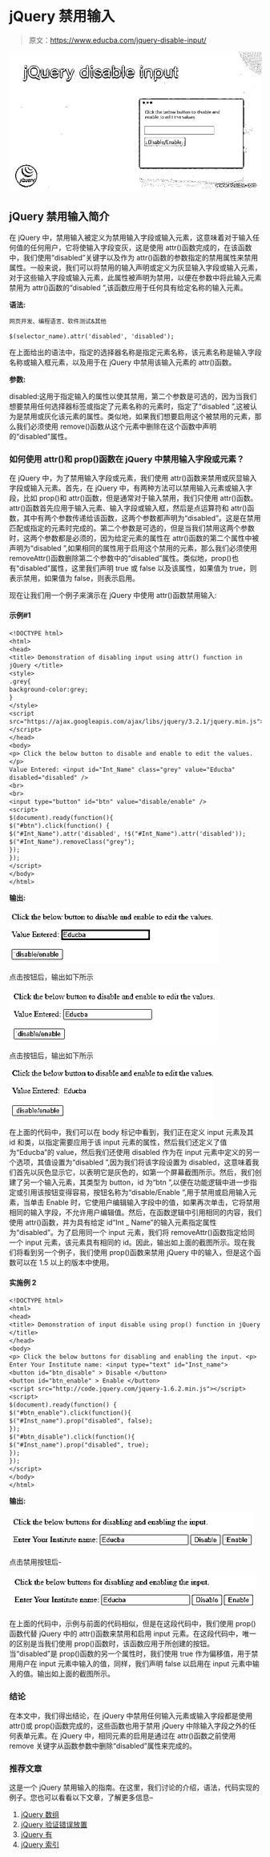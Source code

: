 # jQuery 禁用输入

> 原文：<https://www.educba.com/jquery-disable-input/>

![jQuery disable input](img/62a65b890f81ab77db5c5cbc59c02f41.png)



## jQuery 禁用输入简介

在 jQuery 中，禁用输入被定义为禁用输入字段或输入元素，这意味着对于输入任何值的任何用户，它将使输入字段变灰，这是使用 attr()函数完成的，在该函数中，我们使用“disabled”关键字以及作为 attr()函数的参数指定的禁用属性来禁用属性。一般来说，我们可以将禁用的输入声明或定义为灰显输入字段或输入元素，对于这些输入字段或输入元素，此属性被声明为禁用，以便在参数中将此输入元素禁用为 attr()函数的“disabled ”,该函数应用于任何具有给定名称的输入元素。

**语法:**

<small>网页开发、编程语言、软件测试&其他</small>

```
$(selector_name).attr('disabled', 'disabled');
```

在上面给出的语法中，指定的选择器名称是指定元素名称，该元素名称是输入字段名称或输入框元素，以及用于在 jQuery 中禁用该输入元素的 attr()函数。

**参数:**

disabled:这用于指定输入的属性以使其禁用，第二个参数是可选的，因为当我们想要禁用任何选择器标签或指定了元素名称的元素时，指定了“disabled ”,这被认为是禁用或灰化该元素的属性。类似地，如果我们想要启用这个被禁用的元素，那么我们必须使用 remove()函数从这个元素中删除在这个函数中声明的“disabled”属性。

### 如何使用 attr()和 prop()函数在 jQuery 中禁用输入字段或元素？

在 jQuery 中，为了禁用输入字段或元素，我们使用 attr()函数来禁用或灰显输入字段或输入元素。首先，在 jQuery 中，有两种方法可以禁用输入元素或输入字段，比如 prop()和 attr()函数，但是通常对于输入禁用，我们只使用 attr()函数。attr()函数首先应用于输入元素、输入字段或输入框，然后是点运算符和 attr()函数，其中有两个参数传递给该函数，这两个参数都声明为“disabled”。这是在禁用匹配或指定的元素时完成的。第二个参数是可选的，但是当我们禁用这两个参数时，这两个参数都是必须的，因为给定元素的属性在 attr()函数的第二个属性中被声明为“disabled ”,如果相同的属性用于启用这个禁用的元素，那么我们必须使用 removeAttr()函数删除第二个参数中的“disabled”属性。类似地，prop()也有“disabled”属性，这里我们声明 true 或 false 以及该属性，如果值为 true，则表示禁用，如果值为 false，则表示启用。

现在让我们用一个例子来演示在 jQuery 中使用 attr()函数禁用输入:

#### 示例#1

```
<!DOCTYPE html>
<html>
<head>
<title> Demonstration of disabling input using attr() function in jQuery </title>
<style>
.grey{
background-color:grey;
}
</style>
<script src="https://ajax.googleapis.com/ajax/libs/jquery/3.2.1/jquery.min.js"></script>
</head>
<body>
<p> Click the below button to disable and enable to edit the values. </p>
Value Entered: <input id="Int_Name" class="grey" value="Educba" disabled="disabled" />
<br>
<br>
<input type="button" id="btn" value="disable/enable" />
<script>
$(document).ready(function(){
$("#btn").click(function() {
$("#Int_Name").attr('disabled', !$("#Int_Name").attr('disabled'));
$("#Int_Name").removeClass("grey");
});
});
</script>
</body>
</html>
```

**输出:**

![jQuery disable input 1](img/ceaa2db22f93cda4927242e446aac17e.png)



点击按钮后，输出如下所示

![jQuery disable input 2](img/6ec0fba59a4567ba6a0c38836f8214a7.png)



点击按钮后，输出如下所示

![jQuery disable input 3](img/705ad7dc90fc1144517f94dc9e33db31.png)



在上面的代码中，我们可以在 body 标记中看到，我们正在定义 input 元素及其 id 和类，以指定需要应用于该 input 元素的属性，然后我们还定义了值为“Educba”的 value，然后我们还使用 disabled 作为在 input 元素中定义的另一个选项，其值设置为“disabled ”,因为我们将该字段设置为 disabled，这意味着我们首先以灰色显示它，以表明它是灰色的，如第一个屏幕截图所示。然后，我们创建了另一个输入元素，其类型为 button，id 为“btn ”,以便在功能逻辑中进一步指定或引用该按钮变得容易，按钮名称为“disable/Enable ”,用于禁用或启用输入元素，当单击 Enable 时，它使用户编辑输入字段中的值，如果再次单击，它将禁用相同的输入字段，不允许用户编辑值。然后，在函数逻辑中引用相同的内容，我们使用 attr()函数，并为具有给定 id“Int _ Name”的输入元素指定属性为“disabled”。为了启用同一个 input 元素，我们将 removeAttr()函数指定给同一个 input 元素，该元素具有相同的 id。因此，输出如上面的截图所示。现在我们将看到另一个例子，我们使用 prop()函数来禁用 jQuery 中的输入，但是这个函数可以在 1.5 以上的版本中使用。

#### 实施例 2

```
<!DOCTYPE html>
<html>
<head>
<title> Demonstration of input disable using prop() function in jQuery </title>
</head>
<body>
<p> Click the below buttons for disabling and enabling the input. <p>
Enter Your Institute name: <input type="text" id="Inst_name">
<button id="btn_disable" > Disable </button>
<button id="btn_enable" > Enable </button>
<script src="http://code.jquery.com/jquery-1.6.2.min.js"></script>
<script>
$(document).ready(function() {
$("#btn_enable").click(function(){
$("#Inst_name").prop("disabled", false);
});
$("#btn_disable").click(function(){
$("#Inst_name").prop("disabled", true);
});
});
</script>
</body>
</html>
```

**输出:**

![Example 4](img/a0123cb380282cdadfd5872e1675bb82.png)



点击禁用按钮后-

![Example 5](img/0257786c135fc06d1e96ef85cb55edce.png)



在上面的代码中，示例与前面的代码相似，但是在这段代码中，我们使用 prop()函数代替 jQuery 中的 attr()函数来禁用和启用 input 元素。在这段代码中，唯一的区别是当我们使用 prop()函数时，该函数应用于所创建的按钮。当“disabled”是 prop()函数的另一个属性时，我们使用 true 作为偏移值，用于禁用用户在 input 元素中输入的值，同样，我们声明 false 以启用在 input 元素中输入的值。输出如上面的截图所示。

### 结论

在本文中，我们得出结论，在 jQuery 中禁用任何输入元素或输入字段都是使用 attr()或 prop()函数完成的，这些函数也用于禁用 jQuery 中除输入字段之外的任何表单元素。在 jQuery 中，相同元素的启用是通过在 attr()函数之前使用 remove 关键字从函数参数中删除“disabled”属性来完成的。

### 推荐文章

这是一个 jQuery 禁用输入的指南。在这里，我们讨论的介绍，语法，代码实现的例子。您也可以看看以下文章，了解更多信息–

1.  [jQuery 数组](https://www.educba.com/jquery-array/)
2.  [jQuery 验证错误放置](https://www.educba.com/jquery-validate-errorplacement/)
3.  [jQuery 有](https://www.educba.com/jquery-has/)
4.  [jQuery 索引](https://www.educba.com/jquery-index/)





